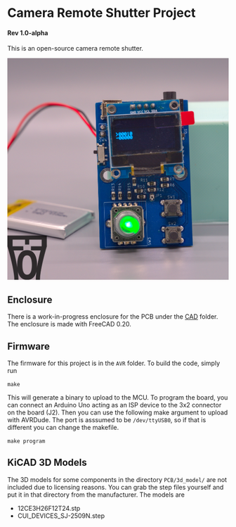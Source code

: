# Camera Remote Shutter Project
#### Rev 1.0-alpha

This is an open-source camera remote shutter.

![image](.misc/DSC05927.jpg)

## Enclosure
There is a work-in-progress enclosure for the PCB under the [CAD](CAD) folder. The enclosure is made with FreeCAD 0.20.

## Firmware
The firmware for this project is in the `AVR` folder. To build the code, simply run

```
make
```

This will generate a binary to upload to the MCU. To program the board, you can connect an Arduino Uno acting as an ISP device to the 3x2 connector on the board (J2). Then you can use the following make argument to upload with AVRDude. The port is asssumed to be `/dev/ttyUSB0`, so if that is different you can change the makefile.

```
make program
```

## KiCAD 3D Models
The 3D models for some components in the directory `PCB/3d_model/` are not included due to licensing reasons. You can grab the step files yourself and put it in that directory from the manufacturer. The models are
- 12CE3H26F12T24.stp
- CUI_DEVICES_SJ-2509N.step

